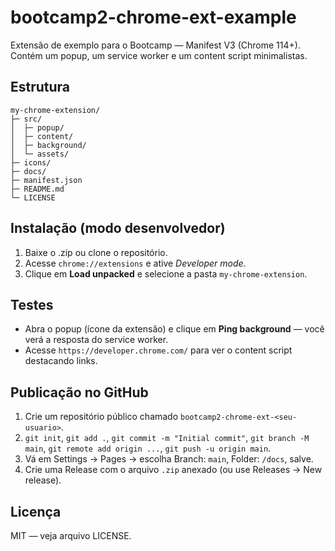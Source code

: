 # bootcamp2-chrome-ext-example

Extensão de exemplo para o Bootcamp — Manifest V3 (Chrome 114+).  
Contém um popup, um service worker e um content script minimalistas.

## Estrutura
```
my-chrome-extension/
├─ src/
│  ├─ popup/
│  ├─ content/
│  ├─ background/
│  └─ assets/
├─ icons/
├─ docs/
├─ manifest.json
├─ README.md
└─ LICENSE
```

## Instalação (modo desenvolvedor)
1. Baixe o .zip ou clone o repositório.
2. Acesse `chrome://extensions` e ative *Developer mode*.
3. Clique em **Load unpacked** e selecione a pasta `my-chrome-extension`.

## Testes
- Abra o popup (ícone da extensão) e clique em **Ping background** — você verá a resposta do service worker.
- Acesse `https://developer.chrome.com/` para ver o content script destacando links.

## Publicação no GitHub
1. Crie um repositório público chamado `bootcamp2-chrome-ext-<seu-usuario>`.
2. `git init`, `git add .`, `git commit -m "Initial commit"`, `git branch -M main`, `git remote add origin ...`, `git push -u origin main`.
3. Vá em Settings → Pages → escolha Branch: `main`, Folder: `/docs`, salve.
4. Crie uma Release com o arquivo `.zip` anexado (ou use Releases → New release).

## Licença
MIT — veja arquivo LICENSE.

